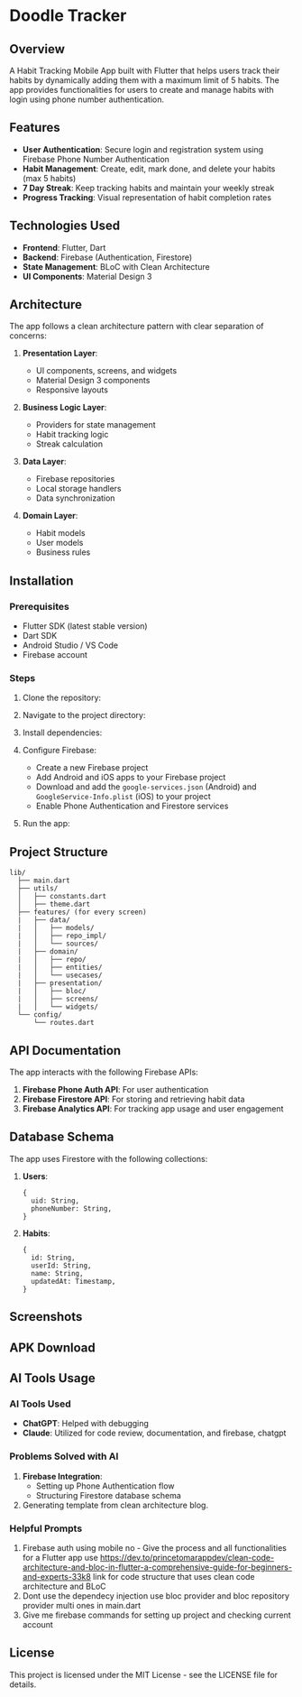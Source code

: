 # Doodle Tracker

## Overview
A Habit Tracking Mobile App built with Flutter that helps users track their habits by dynamically adding them with a maximum limit of 5 habits. The app provides functionalities for users to create and manage habits with login using phone number authentication.

## Features
- **User Authentication**: Secure login and registration system using Firebase Phone Number Authentication
- **Habit Management**: Create, edit, mark done, and delete your habits (max 5 habits)
- **7 Day Streak**: Keep tracking habits and maintain your weekly streak
- **Progress Tracking**: Visual representation of habit completion rates

## Technologies Used
- **Frontend**: Flutter, Dart
- **Backend**: Firebase (Authentication, Firestore)
- **State Management**: BLoC with Clean Architecture
- **UI Components**: Material Design 3

## Architecture
The app follows a clean architecture pattern with clear separation of concerns:

1. **Presentation Layer**: 
   - UI components, screens, and widgets
   - Material Design 3 components
   - Responsive layouts

2. **Business Logic Layer**: 
   - Providers for state management
   - Habit tracking logic
   - Streak calculation

3. **Data Layer**: 
   - Firebase repositories
   - Local storage handlers
   - Data synchronization

4. **Domain Layer**: 
   - Habit models
   - User models
   - Business rules

## Installation

### Prerequisites
- Flutter SDK (latest stable version)
- Dart SDK
- Android Studio / VS Code
- Firebase account

### Steps
1. Clone the repository:
2. Navigate to the project directory:
3. Install dependencies:
4. Configure Firebase:
   - Create a new Firebase project
   - Add Android and iOS apps to your Firebase project
   - Download and add the `google-services.json` (Android) and `GoogleService-Info.plist` (iOS) to your project
   - Enable Phone Authentication and Firestore services

5. Run the app:

## Project Structure
```
lib/
  ├── main.dart
  ├── utils/
  │   ├── constants.dart
  │   ├── theme.dart
  ├── features/ (for every screen)
  |   ├── data/
  |   │   ├── models/
  |   │   ├── repo_impl/
  |   │   └── sources/
  |   ├── domain/
  |   │   ├── repo/
  |   │   ├── entities/
  |   │   └── usecases/
  |   ├── presentation/
  |   │   ├── bloc/
  |   │   ├── screens/
  |   │   └── widgets/
  └── config/
      └── routes.dart
```

## API Documentation
The app interacts with the following Firebase APIs:

1. **Firebase Phone Auth API**: For user authentication
2. **Firebase Firestore API**: For storing and retrieving habit data
3. **Firebase Analytics API**: For tracking app usage and user engagement

## Database Schema
The app uses Firestore with the following collections:

1. **Users**:
   ```
   {
     uid: String,
     phoneNumber: String,
   }
   ```

2. **Habits**:
   ```
   {
     id: String,
     userId: String,
     name: String,
     updatedAt: Timestamp,
   }
   ```

## Screenshots


## APK Download


## AI Tools Usage

### AI Tools Used
- **ChatGPT**: Helped with debugging
- **Claude**: Utilized for code review, documentation, and firebase, chatgpt

### Problems Solved with AI
1. **Firebase Integration**:
   - Setting up Phone Authentication flow
   - Structuring Firestore database schema
2. Generating template from clean architecture blog.

### Helpful Prompts
1. Firebase auth using mobile no - Give the process and all functionalities for a Flutter app use https://dev.to/princetomarappdev/clean-code-architecture-and-bloc-in-flutter-a-comprehensive-guide-for-beginners-and-experts-33k8 link for code structure that uses clean code architecture and BLoC
2. Dont use the dependecy injection use bloc provider and bloc repository provider multi ones in main.dart
3. Give me firebase commands for setting up project and checking current account

## License
This project is licensed under the MIT License - see the LICENSE file for details.